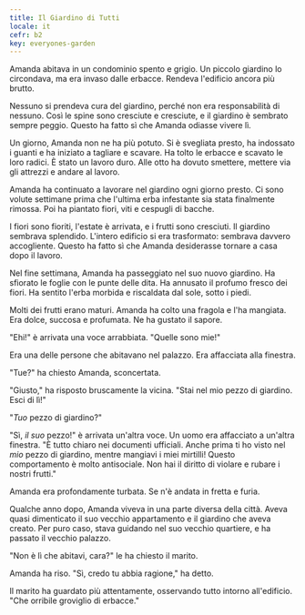 ```yaml
---
title: Il Giardino di Tutti
locale: it
cefr: b2
key: everyones-garden
---
```


Amanda abitava in un condominio spento e grigio. Un piccolo giardino lo circondava, ma era invaso dalle erbacce. Rendeva l'edificio ancora più brutto.

Nessuno si prendeva cura del giardino, perché non era responsabilità di nessuno. Così le spine sono cresciute e cresciute, e il giardino è sembrato sempre peggio. Questo ha fatto sì che Amanda odiasse vivere lì.

Un giorno, Amanda non ne ha più potuto. Si è svegliata presto, ha indossato i guanti e ha iniziato a tagliare e scavare. Ha tolto le erbacce e scavato le loro radici. È stato un lavoro duro. Alle otto ha dovuto smettere, mettere via gli attrezzi e andare al lavoro.

Amanda ha continuato a lavorare nel giardino ogni giorno presto. Ci sono volute settimane prima che l'ultima erba infestante sia stata finalmente rimossa. Poi ha piantato fiori, viti e cespugli di bacche.

I fiori sono fioriti, l'estate è arrivata, e i frutti sono cresciuti. Il giardino sembrava splendido. L'intero edificio si era trasformato: sembrava davvero accogliente. Questo ha fatto sì che Amanda desiderasse tornare a casa dopo il lavoro.

Nel fine settimana, Amanda ha passeggiato nel suo nuovo giardino. Ha sfiorato le foglie con le punte delle dita. Ha annusato il profumo fresco dei fiori. Ha sentito l'erba morbida e riscaldata dal sole, sotto i piedi.

Molti dei frutti erano maturi. Amanda ha colto una fragola e l'ha mangiata. Era dolce, succosa e profumata. Ne ha gustato il sapore.

"Ehi!" è arrivata una voce arrabbiata. "Quelle sono mie!"

Era una delle persone che abitavano nel palazzo. Era affacciata alla finestra.

"Tue?" ha chiesto Amanda, sconcertata.

"Giusto," ha risposto bruscamente la vicina. "Stai nel mio pezzo di giardino. Esci di lì!"

"*Tuo* pezzo di giardino?"

"Sì, *il suo* pezzo!" è arrivata un'altra voce. Un uomo era affacciato a un'altra finestra. "È tutto chiaro nei documenti ufficiali. Anche prima ti ho visto nel *mio* pezzo di giardino, mentre mangiavi i miei mirtilli! Questo comportamento è molto antisociale. Non hai il diritto di violare e rubare i nostri frutti."

Amanda era profondamente turbata. Se n'è andata in fretta e furia.

Qualche anno dopo, Amanda viveva in una parte diversa della città. Aveva quasi dimenticato il suo vecchio appartamento e il giardino che aveva creato. Per puro caso, stava guidando nel suo vecchio quartiere, e ha passato il vecchio palazzo.

"Non è lì che abitavi, cara?" le ha chiesto il marito.

Amanda ha riso. "Sì, credo tu abbia ragione," ha detto.

Il marito ha guardato più attentamente, osservando tutto intorno all'edificio. "Che orribile groviglio di erbacce."
